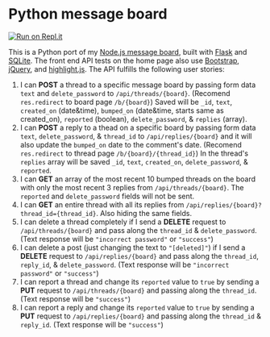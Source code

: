 # Python message board

[![Run on Repl.it](https://repl.it/badge/github/tywmick/message-board-python)](https://repl.it/github/tywmick/message-board-python)

This is a Python port of my [Node.js message board](https://ty-messageboard.glitch.me/), built with [Flask](https://flask.palletsprojects.com/en/1.1.x/) and [SQLite](https://sqlite.org/index.html). The front end API tests on the home page also use [Bootstrap](https://getbootstrap.com/), [jQuery](https://jquery.com/), and [highlight.js](https://highlightjs.org/). The API fulfills the following user stories:

1. I can **POST** a thread to a specific message board by passing form data `text` and `delete_password` to `/api/threads/{board}`. (Recomend `res.redirect` to board page `/b/{board}`) Saved will be `_id`, `text`, `created_on` (date&time), `bumped_on` (date&time, starts same as created_on), `reported` (boolean), `delete_password`, & `replies` (array).
2. I can **POST** a reply to a thead on a specific board by passing form data `text`, `delete_password`, & `thread_id` to `/api/replies/{board}` and it will also update the `bumped_on` date to the comment's date. (Recomend `res.redirect` to thread page `/b/{board}/{thread_id}`) In the thread's `replies` array will be saved `_id`, `text`, `created_on`, `delete_password`, & `reported`.
3. I can **GET** an array of the most recent 10 bumped threads on the board with only the most recent 3 replies from `/api/threads/{board}`. The `reported` and `delete_password` fields will not be sent.
4. I can **GET** an entire thread with all its replies from `/api/replies/{board}?thread_id={thread_id}`. Also hiding the same fields.
5. I can delete a thread completely if I send a **DELETE** request to `/api/threads/{board}` and pass along the `thread_id` & `delete_password`. (Text response will be `"incorrect password"` or `"success"`)
6. I can delete a post (just changing the text to `"[deleted]"`) if I send a **DELETE** request to `/api/replies/{board}` and pass along the `thread_id`, `reply_id`, & `delete_password`. (Text response will be `"incorrect password"` or `"success"`)
7. I can report a thread and change its `reported` value to `true` by sending a **PUT** request to `/api/threads/{board}` and passing along the `thread_id`. (Text response will be `"success"`)
8. I can report a reply and change its `reported` value to `true` by sending a **PUT** request to `/api/replies/{board}` and passing along the `thread_id` & `reply_id`. (Text response will be `"success"`)
